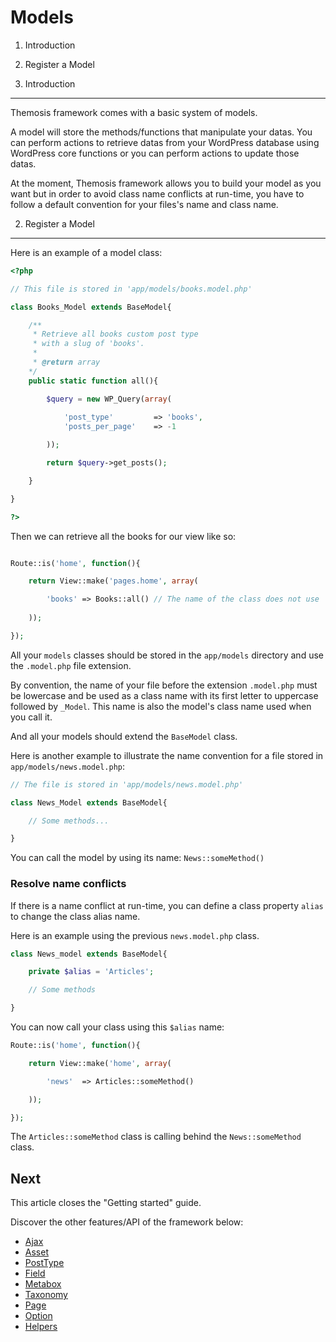Models
======

1. Introduction
2. Register a Model

1. Introduction
---------------

Themosis framework comes with a basic system of models.

A model will store the methods/functions that manipulate your datas. You can perform actions to retrieve datas from your WordPress database using WordPress core functions or you can perform actions to update those datas.

At the moment, Themosis framework allows you to build your model as you want but in order to avoid class name conflicts at run-time, you have to follow a default convention for your files's name and class name.

2. Register a Model
-------------------

Here is an example of a model class:

```php
<?php

// This file is stored in 'app/models/books.model.php'

class Books_Model extends BaseModel{

	/**
	 * Retrieve all books custom post type
	 * with a slug of 'books'.
	 * 
	 * @return array
	*/
	public static function all(){

		$query = new WP_Query(array(
		
			'post_type'			=> 'books',
			'posts_per_page'	=> -1

		));

		return $query->get_posts();

	}

}

?>
```

Then we can retrieve all the books for our view like so:

```php

Route::is('home', function(){

	return View::make('pages.home', array(

		'books' => Books::all() // The name of the class does not use
	
	));

});

```

All your `models` classes should be stored in the `app/models` directory and use the `.model.php` file extension.

By convention, the name of your file before the extension `.model.php` must be lowercase and be used as a class name with its first letter to uppercase followed by `_Model`. This name is also the model's class name used when you call it.

And all your models should extend the `BaseModel` class.

Here is another example to illustrate the name convention for a file stored in `app/models/news.model.php`:

```php
// The file is stored in 'app/models/news.model.php'

class News_Model extends BaseModel{

	// Some methods...

}
```

You can call the model by using its name: `News::someMethod()`

### Resolve name conflicts

If there is a name conflict at run-time, you can define a class property `alias` to change the class alias name.

Here is an example using the previous `news.model.php` class.

```php
class News_model extends BaseModel{

	private $alias = 'Articles';

	// Some methods

}
```
You can now call your class using this `$alias` name:

```php
Route::is('home', function(){

	return View::make('home', array(

		'news'	=> Articles::someMethod()

	));

});
```
The `Articles::someMethod` class is calling behind the `News::someMethod` class.


Next
----
This article closes the "Getting started" guide.

Discover the other features/API of the framework below:

* [Ajax](https://github.com/themosis/documentation/blob/master/ajax.md)
* [Asset](https://github.com/themosis/documentation/blob/master/asset.md)
* [PostType](https://github.com/themosis/documentation/blob/master/posttype.md)
* [Field](https://github.com/themosis/documentation/blob/master/field.md)
* [Metabox](https://github.com/themosis/documentation/blob/master/metabox.md)
* [Taxonomy](https://github.com/themosis/documentation/blob/master/taxonomy.md)
* [Page](https://github.com/themosis/documentation/blob/master/page.md)
* [Option](https://github.com/themosis/documentation/blob/master/option.md)
* [Helpers](https://github.com/themosis/documentation/blob/master/helpers.md)